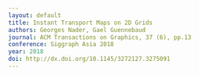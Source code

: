 ```yaml
---
layout: default
title: Instant Transport Maps on 2D Grids
authors: Georges Nader, Gael Guennebaud
journal: ACM Transactions on Graphics, 37 (6), pp.13
conference: Siggraph Asia 2018
year: 2018
doi: http://dx.doi.org/10.1145/3272127.3275091
---
```


